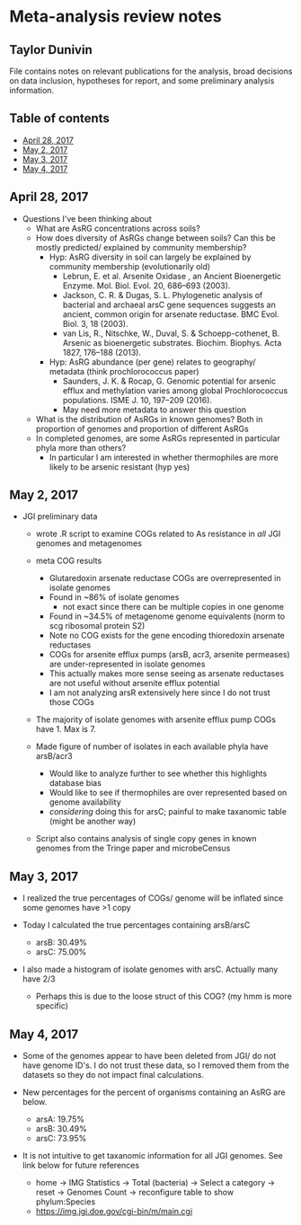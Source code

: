 # Meta-analysis review notes
## Taylor Dunivin
File contains notes on relevant publications for the analysis, broad decisions on data inclusion, hypotheses for report, and some preliminary analysis information. 

## Table of contents
* [April 28, 2017](https://github.com/ShadeLab/meta_arsenic/blob/master/Dunivin_notes.md#april-28-2017)
* [May 2, 2017](https://github.com/ShadeLab/meta_arsenic/blob/master/Dunivin_notes.md#may-2-2017)
* [May 3, 2017](https://github.com/ShadeLab/meta_arsenic/blob/master/Dunivin_notes.md#may-3-2017)
* [May 4, 2017](https://github.com/ShadeLab/meta_arsenic/blob/master/Dunivin_notes.md#may-4-2017)


## April 28, 2017
* Questions I've been thinking about
  * What are AsRG concentrations across soils? 
  * How does diversity of AsRGs change between soils? Can this be mostly predicted/ explained by community membership?
    * Hyp: AsRG diversity in soil can largely be explained by community membership (evolutionarily old)
      * Lebrun, E. et al. Arsenite Oxidase , an Ancient Bioenergetic Enzyme. Mol. Biol. Evol. 20, 686–693 (2003).
      * Jackson, C. R. & Dugas, S. L. Phylogenetic analysis of bacterial and archaeal arsC gene sequences suggests an ancient, common origin for arsenate reductase. BMC Evol. Biol. 3, 18 (2003).
      * van Lis, R., Nitschke, W., Duval, S. & Schoepp-cothenet, B. Arsenic as bioenergetic substrates. Biochim. Biophys. Acta 1827, 176–188 (2013).
    * Hyp: AsRG abundance (per gene) relates to geography/ metadata (think prochlorococcus paper)
      * Saunders, J. K. & Rocap, G. Genomic potential for arsenic efflux and methylation varies among global Prochlorococcus populations. ISME J. 10, 197–209 (2016).
      * May need more metadata to answer this question
  * What is the distribution of AsRGs in known genomes? Both in proportion of genomes and proportion of different AsRGs
  * In completed genomes, are some AsRGs represented in particular phyla more than others?
    * In particular I am interested in whether thermophiles are more likely to be arsenic resistant (hyp yes)



## May 2, 2017
* JGI preliminary data
  * wrote .R script to examine COGs related to As resistance in *all* JGI genomes and metagenomes
  * meta COG results
    * Glutaredoxin arsenate reductase COGs are overrepresented in isolate genomes
     * Found in ~86% of isolate genomes 
       * not exact since there can be multiple copies in one genome
     * Found in ~34.5% of metagenome genome equivalents (norm to scg ribosomal protein S2)
     * Note no COG exists for the gene encoding thioredoxin arsenate reductases 
    * COGs for arsenite efflux pumps (arsB, acr3, arsenite permeases) are under-represented in isolate genomes
     * This actually makes more sense seeing as arsenate reductases are not useful without arsenite efflux potential
    * I am not analyzing arsR extensively here since I do not trust those COGs
  
  * The majority of isolate genomes with arsenite efflux pump COGs have 1. Max is 7.
  
  * Made figure of number of isolates in each available phyla have arsB/acr3
    * Would like to analyze further to see whether this highlights database bias 
    * Would like to see if thermophiles are over represented based on genome availability
    * *considering* doing this for arsC; painful to make taxanomic table (might be another way)
  
  * Script also contains analysis of single copy genes in known genomes from the Tringe paper and microbeCensus
  
## May 3, 2017
* I realized the true percentages of COGs/ genome will be inflated since some genomes have >1 copy
* Today I calculated the true percentages containing arsB/arsC
  * arsB: 30.49%
  * arsC: 75.00%
  
* I also made a histogram of isolate genomes with arsC. Actually many have 2/3
  * Perhaps this is due to the loose struct of this COG? (my hmm is more specific)


## May 4, 2017
* Some of the genomes appear to have been deleted from JGI/ do not have genome ID's. I do not trust these data, so I removed them from the datasets so they do not impact final calculations.
* New percentages for the percent of organisms containing an AsRG are below. 
  * arsA: 19.75%
  * arsB: 30.49%
  * arsC: 73.95%

* It is not intuitive to get taxanomic information for all JGI genomes. See link below for future references
  * home -> IMG Statistics -> Total (bacteria) -> Select a category -> reset -> Genomes Count -> reconfigure table to show phylum:Species
  * https://img.jgi.doe.gov/cgi-bin/m/main.cgi







